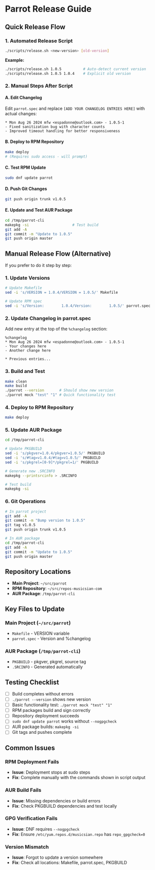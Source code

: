 # Parrot Release Guide

## Quick Release Flow

### 1. Automated Release Script
```bash
./scripts/release.sh <new-version> [old-version]
```

**Example:**
```bash
./scripts/release.sh 1.0.5          # Auto-detect current version  
./scripts/release.sh 1.0.5 1.0.4    # Explicit old version
```

### 2. Manual Steps After Script

#### A. Edit Changelog
Edit `parrot.spec` and replace `[ADD YOUR CHANGELOG ENTRIES HERE]` with actual changes:
```
* Mon Aug 26 2024 mfw <espadonne@outlook.com> - 1.0.5-1
- Fixed sanitization bug with character counts
- Improved timeout handling for better responsiveness
```

#### B. Deploy to RPM Repository
```bash
make deploy
# (Requires sudo access - will prompt)
```

#### C. Test RPM Update
```bash
sudo dnf update parrot
```

#### D. Push Git Changes
```bash
git push origin trunk v1.0.5
```

#### E. Update and Test AUR Package
```bash
cd /tmp/parrot-cli
makepkg -si                    # Test build
git add -A
git commit -m "Update to 1.0.5"
git push origin master
```

## Manual Release Flow (Alternative)

If you prefer to do it step by step:

### 1. Update Versions
```bash
# Update Makefile
sed -i 's/VERSION = 1.0.4/VERSION = 1.0.5/' Makefile

# Update RPM spec
sed -i 's/Version:        1.0.4/Version:        1.0.5/' parrot.spec
```

### 2. Update Changelog in parrot.spec
Add new entry at the top of the `%changelog` section:
```
%changelog
* Mon Aug 26 2024 mfw <espadonne@outlook.com> - 1.0.5-1
- Your changes here
- Another change here

* Previous entries...
```

### 3. Build and Test
```bash
make clean
make build
./parrot --version       # Should show new version
./parrot mock "test" "1" # Quick functionality test
```

### 4. Deploy to RPM Repository
```bash
make deploy
```

### 5. Update AUR Package
```bash
cd /tmp/parrot-cli

# Update PKGBUILD
sed -i 's/pkgver=1.0.4/pkgver=1.0.5/' PKGBUILD
sed -i 's/#tag=v1.0.4/#tag=v1.0.5/' PKGBUILD
sed -i 's/pkgrel=[0-9]*/pkgrel=1/' PKGBUILD

# Generate new .SRCINFO
makepkg --printsrcinfo > .SRCINFO

# Test build
makepkg -si
```

### 6. Git Operations
```bash
# In parrot project
git add -A
git commit -m "Bump version to 1.0.5"
git tag v1.0.5
git push origin trunk v1.0.5

# In AUR package
cd /tmp/parrot-cli
git add -A
git commit -m "Update to 1.0.5"  
git push origin master
```

## Repository Locations

- **Main Project**: `~/src/parrot`
- **RPM Repository**: `~/src/repos-musicsian-com`
- **AUR Package**: `/tmp/parrot-cli`

## Key Files to Update

### Main Project (`~/src/parrot`)
- `Makefile` - VERSION variable
- `parrot.spec` - Version and %changelog

### AUR Package (`/tmp/parrot-cli`)
- `PKGBUILD` - pkgver, pkgrel, source tag
- `.SRCINFO` - Generated automatically

## Testing Checklist

- [ ] Build completes without errors
- [ ] `./parrot --version` shows new version
- [ ] Basic functionality test: `./parrot mock "test" "1"`
- [ ] RPM packages build and sign correctly
- [ ] Repository deployment succeeds
- [ ] `sudo dnf update parrot` works without `--nogpgcheck`
- [ ] AUR package builds: `makepkg -si`
- [ ] Git tags and pushes complete

## Common Issues

### RPM Deployment Fails
- **Issue**: Deployment stops at sudo steps
- **Fix**: Complete manually with the commands shown in script output

### AUR Build Fails  
- **Issue**: Missing dependencies or build errors
- **Fix**: Check PKGBUILD dependencies and test locally

### GPG Verification Fails
- **Issue**: DNF requires `--nogpgcheck`
- **Fix**: Ensure `/etc/yum.repos.d/musicsian.repo` has `repo_gpgcheck=0`

### Version Mismatch
- **Issue**: Forgot to update a version somewhere
- **Fix**: Check all locations: Makefile, parrot.spec, PKGBUILD